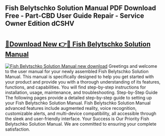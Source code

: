 ## Fish Belytschko Solution Manual PDF Download Free - Part-CBD User Guide Repair - Service Owner Edition dCSHV

# <h2><a href="http://bc51490.oget.top/?id=Fish+Belytschko+Solution+Manual">🔗Download New 👉🔴 Fish Belytschko Solution Manual</a></h2>

[![Fish Belytschko Solution Manual new download](https://i.imgur.com/5g1atiW.png)](http://bc51490.oget.top/?id=Fish+Belytschko+Solution+Manual)
Greetings and welcome to the user manual for your newly assembled Fish Belytschko Solution Manual. This manual is specifically designed to help you get started with your product and provide you with a thorough understanding of its features, functions, and capabilities. You will find step-by-step instructions for installation, usage, maintenance, and troubleshooting. Step-by-Step Guide The following pages provide a detailed step-by-step guide to setting up your Fish Belytschko Solution Manual. Fish Belytschko Solution Manual advanced features include augmented reality, voice recognition, customizable alerts, and multi-device compatibility, all accessible through the sleek and user-friendly interface. Your Success is Our Priority Fish Belytschko Solution Manual. We are committed to ensuring your complete satisfaction.
